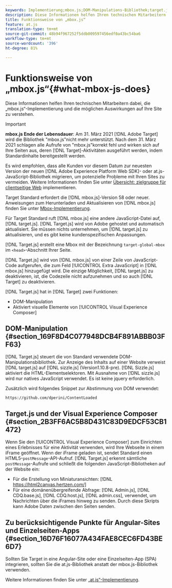 ```yaml
---
keywords: Implementierung;mbox.js;DOM-Manipulations-Bibliothek;target.js;Visual Experience Composer;iFrame;Angular-Sites;Einzelseiten-Apps;Einzelseitenanwendung;SPA
description: Diese Informationen helfen Ihren technischen Mitarbeitern dabei, die „mbox.js“-Implementierung und die möglichen Auswirkungen auf Ihre Site zu verstehen.
title: Funktionsweise von „mbox.js“
feature: at.js
translation-type: tm+mt
source-git-commit: 48b94f967252f5ddb009597456edf0a43bc54ba6
workflow-type: tm+mt
source-wordcount: '396'
ht-degree: 81%

---
```



# Funktionsweise von „mbox.js“{#what-mbox-js-does}

Diese Informationen helfen Ihren technischen Mitarbeitern dabei, die „mbox.js“-Implementierung und die möglichen Auswirkungen auf Ihre Site zu verstehen.

>[!IMPORTANT]
>
>**mbox.js Ende der Lebensdauer**: Am 31. März 2021  [!DNL Adobe Target] wird die Bibliothek &quot;mbox.js&quot;nicht mehr unterstützt. Nach dem 31. März 2021 schlagen alle Aufrufe von &quot;mbox.js&quot;korrekt fehl und wirken sich auf Ihre Seiten aus, deren [!DNL Target]-Aktivitäten ausgeführt werden, indem Standardinhalte bereitgestellt werden.
>
>Es wird empfohlen, dass alle Kunden vor diesem Datum zur neuesten Version der neuen [!DNL Adobe Experience Platform Web SDK]- oder at.js-JavaScript-Bibliothek migrieren, um potenzielle Probleme mit Ihren Sites zu vermeiden. Weitere Informationen finden Sie unter [Übersicht: zielgruppe für clientseitige Web](/help/c-implementing-target/c-implementing-target-for-client-side-web/implement-target-for-client-side-web.md) implementieren.

Target Standard erfordert die [!DNL mbox.js]-Version 58 oder neuer. Anweisungen zum Herunterladen und Aktualisieren von [!DNL mbox.js] finden Sie unter [Mbox-Implementierung](/help/c-implementing-target/c-implementing-target-for-client-side-web/t-mbox-download/mbox-download.md#task_4EAE26BB84FD4E1D858F411AEDF4B420).

Für Target Standard ruft [!DNL mbox.js] eine andere JavaScript-Datei auf, [!DNL target.js]. [!DNL Target.js] wird von Adobe gehostet und automatisch aktualisiert. Sie müssen nichts unternehmen, um [!DNL target.js] zu aktualisieren, und es gibt keine kundenspezifischen Anpassungen.

[!DNL Target.js] erstellt eine Mbox mit der Bezeichnung `target-global-mbox` im `<head>`-Abschnitt Ihrer Seite.

[!DNL Target.js] wird von [!DNL mbox.js] von einer Zeile von JavaScript-Code aufgerufen, die zum Feld [!UICONTROL Extra JavaScript] in [!DNL mbox.js] hinzugefügt wird. Die einzige Möglichkeit, [!DNL target.js] zu deaktivieren, ist, die Codezeile nicht aufzunehmen und so auch [!DNL Target] zu deaktivieren.

[!DNL Target.js] hat in [!DNL Target] zwei Funktionen:

* DOM-Manipulation
* Aktiviert visuelle Elemente von [!UICONTROL Visual Experience Composer]

## DOM-Manipulation {#section_169F8D4C077948DCB4F891ABBB03FF63}

[!DNL Target.js] steuert die von Standard verwendete DOM-Manipulationsbibliothek. Zur Anzeige des Inhalts auf einer Website verweist [!DNL target.js] auf [!DNL sizzle.js] (Version1.10.8-pre). [!DNL Sizzle.js] aktiviert die HTML-Elementselektoren. Mit Ausnahme von [!DNL sizzle.js] wird nur natives JavaScript verwendet. Es ist keine jquery erforderlich.

Zusätzlich wird folgendes Snippet zur Abstimmung von DOM verwendet:
 
`https://github.com/dperini/ContentLoaded`

## Target.js und der Visual Experience Composer {#section_2B3FF6AC5B8D431C83D9EDCF53CB1472}

Wenn Sie den [!UICONTROL Visual Experience Composer] zum Einrichten eines Erlebnisses für eine Aktivität verwenden, wird Ihre Webseite in einem iFrame geöffnet. Wenn der iFrame geladen ist, sendet Standard einen HTML5-`postMessage`-API-Aufruf. [!DNL Target.js] erkennt sämtliche `postMessage`-Aufrufe und schließt die folgenden JavaScript-Bibliotheken auf der Website ein:

* Für die Erstellung von Miniaturansichten: [!DNL https://html2canvas.hertzen.com/]
* Für eine domänenübergreifende Abfrage: [!DNL Admin.js], [!DNL CDQ.base.js], [!DNL CDQ.host.js], [!DNL admin.css], verwendet, um Nachrichten über die iFrames hinweg zu senden. Durch diese Skripts kann Adobe Daten zwischen den Seiten senden.

## Zu berücksichtigende Punkte für Angular-Sites und Einzelseiten-Apps   {#section_16D76F16077A434FAE8CEC6FD43BE6D7}

Sollten Sie Target in eine Angular-Site oder eine Einzelseiten-App (SPA) integrieren, sollten Sie die at.js-Bibliothek anstatt der mbox.js-Bibliothek verwenden.

Weitere Informationen finden Sie unter [„at.js“-Implementierung](/help/c-implementing-target/c-implementing-target-for-client-side-web/t-mbox-download/c-target-atjs-implementation/target-atjs-implementation.md#concept_8AC8D169E02944B1A547A0CAD97EAC17).
